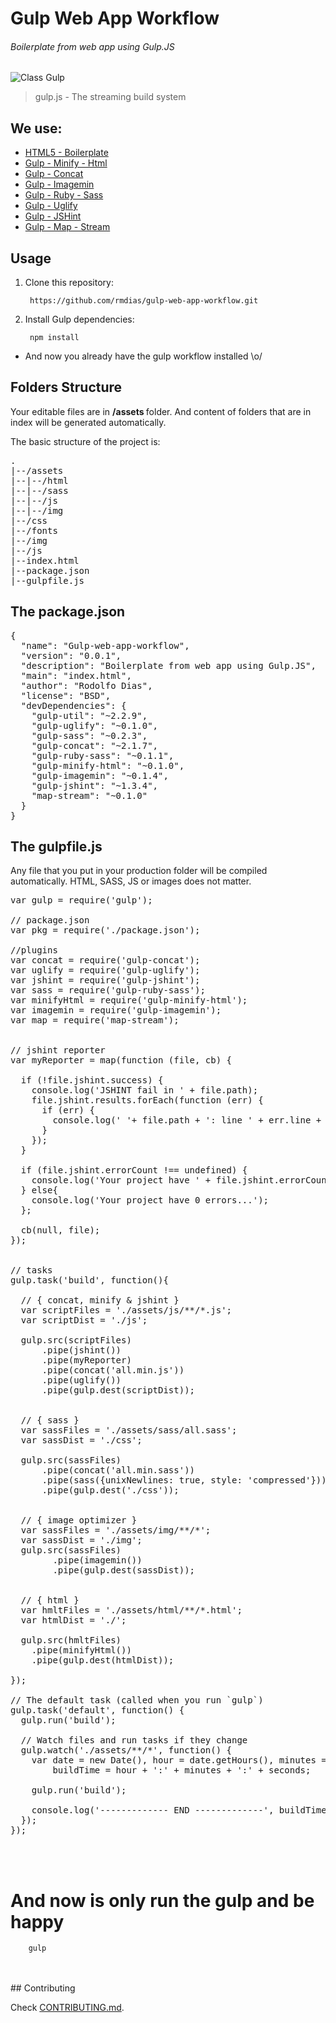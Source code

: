 Gulp Web App Workflow
======================

###### Boilerplate from web app using Gulp.JS

![Class Gulp](http://rmdias.com/images/subdomains/gulpworkflow/gulp-logo.png)

> gulp.js - The streaming build system

## We use:

* [HTML5 - Boilerplate](https://github.com/h5bp/html5-boilerplate)
* [Gulp - Minify - Html](https://npmjs.org/package/gulp-minify-html)
* [Gulp - Concat](https://npmjs.org/package/gulp-concat)
* [Gulp - Imagemin](https://npmjs.org/package/gulp-imagemin)
* [Gulp - Ruby - Sass](https://npmjs.org/package/gulp-ruby-sass)
* [Gulp - Uglify](https://npmjs.org/package/gulp-uglify)
* [Gulp - JSHint](https://npmjs.org/package/gulp-jshint)
* [Gulp - Map - Stream](https://npmjs.org/package/map-stream‎)


## Usage

1. Clone this repository:
  	
		https://github.com/rmdias/gulp-web-app-workflow.git


2. Install Gulp dependencies:

		npm install


* And now you already have the gulp workflow installed \o/


## Folders Structure

Your editable files are in <b> /assets </b> folder. And content of folders that are in index will be generated automatically.


The basic structure of the project is:

<pre>
.
|--/assets
|--|--/html
|--|--/sass
|--|--/js
|--|--/img
|--/css
|--/fonts
|--/img
|--/js
|--index.html
|--package.json
|--gulpfile.js
</pre>



## The package.json

<pre>
{
  "name": "Gulp-web-app-workflow",
  "version": "0.0.1",
  "description": "Boilerplate from web app using Gulp.JS",
  "main": "index.html",
  "author": "Rodolfo Dias",
  "license": "BSD",
  "devDependencies": {
    "gulp-util": "~2.2.9",
    "gulp-uglify": "~0.1.0",
    "gulp-sass": "~0.2.3",
    "gulp-concat": "~2.1.7",
    "gulp-ruby-sass": "~0.1.1",
    "gulp-minify-html": "~0.1.0",
    "gulp-imagemin": "~0.1.4",
    "gulp-jshint": "~1.3.4",
    "map-stream": "~0.1.0"
  }
}
</pre>





## The gulpfile.js

Any file that you put in your production folder will be compiled automatically. HTML, SASS, JS or images does not matter.


<pre>
var gulp = require('gulp');

// package.json
var pkg = require('./package.json');

//plugins
var concat = require('gulp-concat');
var uglify = require('gulp-uglify');
var jshint = require('gulp-jshint');
var sass = require('gulp-ruby-sass');
var minifyHtml = require('gulp-minify-html');
var imagemin = require('gulp-imagemin');
var map = require('map-stream');


// jshint reporter
var myReporter = map(function (file, cb) {

  if (!file.jshint.success) {
    console.log('JSHINT fail in ' + file.path);
    file.jshint.results.forEach(function (err) {
      if (err) {
        console.log(' '+ file.path + ': line ' + err.line + ', col ' + err.character + ', code ' + err.code + ', ' + err.reason);
      }
    });
  }

  if (file.jshint.errorCount !== undefined) {
    console.log('Your project have ' + file.jshint.errorCount + ' errors...');  
  } else{
    console.log('Your project have 0 errors...');  
  };
  
  cb(null, file);
});


// tasks
gulp.task('build', function(){
 
  // { concat, minify & jshint }
  var scriptFiles = './assets/js/**/*.js';
  var scriptDist = './js';
  
  gulp.src(scriptFiles)
      .pipe(jshint())
      .pipe(myReporter)
      .pipe(concat('all.min.js'))
      .pipe(uglify())
      .pipe(gulp.dest(scriptDist));


  // { sass }
  var sassFiles = './assets/sass/all.sass';
  var sassDist = './css';

  gulp.src(sassFiles)
      .pipe(concat('all.min.sass'))
      .pipe(sass({unixNewlines: true, style: 'compressed'}))
      .pipe(gulp.dest('./css'));


  // { image optimizer }
  var sassFiles = './assets/img/**/*';
  var sassDist = './img';
  gulp.src(sassFiles)
        .pipe(imagemin())
        .pipe(gulp.dest(sassDist));


  // { html }
  var hmltFiles = './assets/html/**/*.html';
  var htmlDist = './';

  gulp.src(hmltFiles)
    .pipe(minifyHtml())
    .pipe(gulp.dest(htmlDist));

});

// The default task (called when you run `gulp`)
gulp.task('default', function() {
  gulp.run('build');

  // Watch files and run tasks if they change
  gulp.watch('./assets/**/*', function() {
    var date = new Date(), hour = date.getHours(), minutes = date.getMinutes(), seconds = date.getSeconds(),
        buildTime = hour + ':' + minutes + ':' + seconds;

    gulp.run('build');

    console.log('------------- END -------------', buildTime);
  });
});
</pre>
<br>
<br>

# And now is only run the gulp and be happy

		gulp

<br>
<br>
## Contributing

Check [CONTRIBUTING.md](https://github.com/rmdias/gulp-web-app-workflow/blob/master/CONTRIBUTING.md).

<br>
<br>
<br>
